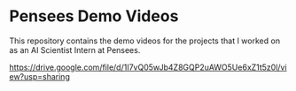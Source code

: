 # Pensees Demo Videos
This repository contains the demo videos for the projects that I worked on as an AI Scientist Intern at Pensees.

https://drive.google.com/file/d/1I7vQ05wJb4Z8GQP2uAWO5Ue6xZ1t5z0l/view?usp=sharing
